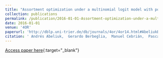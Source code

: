 ```yaml
---
title: "Assortment optimization under a multinomial logit model with position bias and social influence."
collection: publications
permalink: /publication/2016-01-01-Assortment-optimization-under-a-multinomial-logit-model-with-position-bias-and-social-influence
date: 2016-01-01
venue: '4OR'
paperurl: 'http://dblp.uni-trier.de/db/journals/4or/4or14.html#AbeliukBCH16'
citation: ' Andrés Abeliuk,  Gerardo Berbeglia,  Manuel Cebrián,  Pascal Hentenryck, &quot;Assortment optimization under a multinomial logit model with position bias and social influence..&quot; 4OR, 2016.'
---
```

[Access paper here](http://dblp.uni-trier.de/db/journals/4or/4or14.html#AbeliukBCH16){:target="_blank"}
